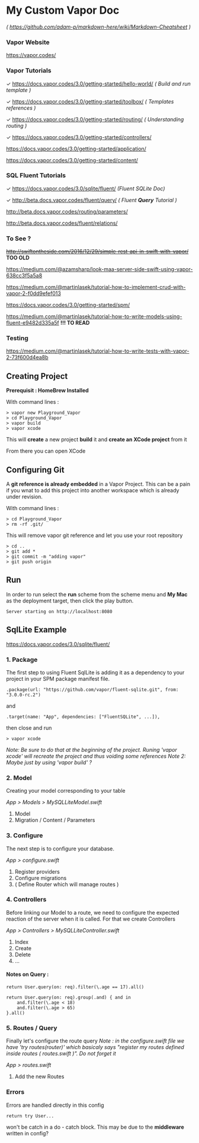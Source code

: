 #  My Custom Vapor Doc 
_( https://github.com/adam-p/markdown-here/wiki/Markdown-Cheatsheet )_

### Vapor Website 
 https://vapor.codes/

### Vapor Tutorials
✓ https://docs.vapor.codes/3.0/getting-started/hello-world/   _( Build and run template )_

✓ https://docs.vapor.codes/3.0/getting-started/toolbox/         _( Templates references )_

✓ https://docs.vapor.codes/3.0/getting-started/routing/          _( Understanding routing )_

✓ https://docs.vapor.codes/3.0/getting-started/controllers/

https://docs.vapor.codes/3.0/getting-started/application/

https://docs.vapor.codes/3.0/getting-started/content/



### SQL Fluent Tutorials

✓ https://docs.vapor.codes/3.0/sqlite/fluent/                               _(Fluent SQLite Doc)_

✓ http://beta.docs.vapor.codes/fluent/query/                              _( Fluent **Query** Tutorial )_

http://beta.docs.vapor.codes/routing/parameters/

http://beta.docs.vapor.codes/fluent/relations/ 


### To See ?
~~http://swiftontheside.com/2016/12/29/simple-rest-api-in-swift-with-vapor/~~ **TOO OLD**

https://medium.com/@azamsharp/look-maa-server-side-swift-using-vapor-638cc3f5a5a8

https://medium.com/@martinlasek/tutorial-how-to-implement-crud-with-vapor-2-f0dd9efef013

https://docs.vapor.codes/3.0/getting-started/spm/

https://medium.com/@martinlasek/tutorial-how-to-write-models-using-fluent-e9482d335a5f **!!! TO READ**


### Testing 

https://medium.com/@martinlasek/tutorial-how-to-write-tests-with-vapor-2-73f600d4ea8b



## Creating Project 

__Prerequisit : HomeBrew Installed__

With command lines : 

    > vapor new Playground_Vapor
    > cd Playground_Vapor
    > vapor build
    > vapor xcode

This will __create__ a new project __build__ it and __create an XCode project__ from it 

From there you can open XCode

## Configuring Git 

A __git reference is already embedded__ in a Vapor Project. This can be a pain if you wnat to add this project into another workspace which is already under revision. 

With command lines : 

    > cd Playground_Vapor
    > rm -rf .git/

This will remove vapor git reference and let you use your root repository

    > cd ..
    > git add *
    > git commit -m "adding vapor"
    > git push origin


## Run

In order to run select the **run** scheme from the scheme menu and **My Mac** as the deployment target, then click the play button.

    Server starting on http://localhost:8080



## SqlLite Example 
https://docs.vapor.codes/3.0/sqlite/fluent/

### 1. Package 

The first step to using Fluent SqlLite is adding it as a dependency to your project in your SPM package manifest file.

    .package(url: "https://github.com/vapor/fluent-sqlite.git", from: "3.0.0-rc.2")

and 

    .target(name: "App", dependencies: ["FluentSQLite", ...]),

then close and run 

    > vapor xcode
    
_Note: Be sure to do that at the beginning of the project. Runing 'vapor xcode' will recreate the project and thus voiding some references_
_Note 2: Maybe just by using 'vapor build' ?_


### 2. Model 

Creating your model corresponding to your table

_App > Models > MySQLLiteModel.swift_
1. Model 
2. Migration / Content / Parameters


### 3. Configure

The next step is to configure your database. 

_App > configure.swift_
1. Register providers
2. Configure migrations
3. ( Define Router which will manage routes )



### 4. Controllers 

Before linking our Model to a route, we need to configure the expected reaction of the server when it is called. 
For that we create Controllers 

_App > Controllers > MySQLLiteController.swift_
1. Index 
2. Create 
3. Delete 
4. ...

#### Notes on Query : 

    return User.query(on: req).filter(\.age == 17).all()

    return User.query(on: req).group(.and) { and in
        and.filter(\.age < 18)
        and.filter(\.age > 65)
    }.all()


### 5. Routes / Query

Finally let's configure the route query 
_Note : in the configure.swift file we have  'try routes(router)' which basicaly says "register my routes defined inside routes ( routes.swift )". Do not forget it_

_App > routes.swift_
1. Add the new Routes


### Errors 

Errors are handled directly in this config

    return try User...
    
won't be catch in a do - catch block. This may be due to the **middleware** written in config? 
